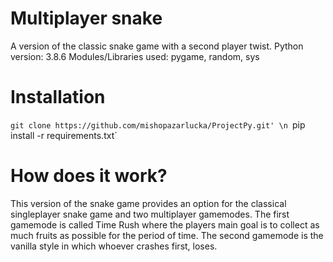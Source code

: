 # Multiplayer snake
A version of the classic snake game with a second player twist.
Python version: 3.8.6
Modules/Libraries  used: pygame, random, sys

# Installation
`git clone https://github.com/mishopazarlucka/ProjectPy.git' \n
`pip install -r requirements.txt`

# How does it work?
This version of the snake game provides an option for the classical singleplayer snake game and two multiplayer gamemodes.
The first gamemode is called Time Rush where the players main goal is to collect as much fruits as possible for the period of time.
The second gamemode is the vanilla style in which whoever crashes first, loses.
